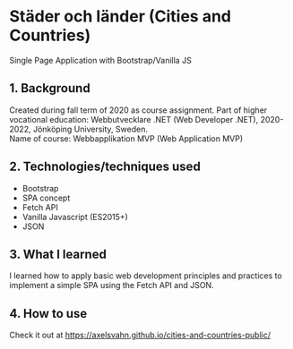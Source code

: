 # Städer och länder (Cities and Countries)
Single Page Application with Bootstrap/Vanilla JS

## 1. Background

Created during fall term of 2020 as course assignment. Part of higher vocational education: Webbutvecklare .NET (Web Developer .NET), 2020-2022, Jönköping University, Sweden.  
Name of course: Webbapplikation MVP (Web Application MVP)

## 2. Technologies/techniques used

* Bootstrap
* SPA concept
* Fetch API
* Vanilla Javascript (ES2015+)
* JSON

## 3. What I learned

I learned how to apply basic web development principles and practices to implement a simple
SPA using the Fetch API and JSON.

## 4. How to use

Check it out at https://axelsvahn.github.io/cities-and-countries-public/
